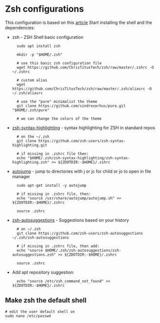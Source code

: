 # Zsh configurations
This configuration is based on this [article](https://www.christitus.com/zsh/)
Start installing the shell and the dependencies:

- zsh - ZSH Shell basic configuration

        sudo apt install zsh

        mkdir -p "$HOME/.zsh"

        # use this basic zsh configuration file
        wget https://github.com/ChrisTitusTech/zsh/raw/master/.zshrc -O ~/.zshrc

        # custom alias
        wget https://github.com/ChrisTitusTech/zsh/raw/master/.zsh/aliasrc -O ~/.zsh/aliasrc

        # use the "pure" minimalist the theme
        git clone https://github.com/sindresorhus/pure.git "$HOME/.zsh/pure"

        # we can change the colors of the theme


- [zsh-syntax-highlighting](https://github.com/zsh-users/zsh-syntax-highlighting) - syntax highlighting for ZSH in standard repos

        # on the ~/.zsh
        git clone https://github.com/zsh-users/zsh-syntax-highlighting.git

        # if missing in .zshrc file then:        
        echo "$HOME/.zsh/zsh-syntax-highlighting/zsh-syntax-highlighting.zsh" >> ${ZDOTDIR:-$HOME}/.zshrc


- [autojump](https://github.com/wting/autojump) - jump to directories with j or jc for child or jo to open in file manager

        sudo apt-get install -y autojump

        # if missing in .zshrc file, then:
        echo "source /usr/share/autojump/autojump.sh" >> ${ZDOTDIR:-$HOME}/.zshrc

        source .zshrc

- [zsh-autosuggestions](https://github.com/zsh-users/zsh-autosuggestions/blob/master/INSTALL.md) - Suggestions based on your history

        # on ~/.zsh
        git clone https://github.com/zsh-users/zsh-autosuggestions ~/.zsh/zsh-autosuggestions

        # if missing in .zshrc file, then add:
        echo "source $HOME/.zsh/zsh-autosuggestions/zsh-autosuggestions.zsh" >> ${ZDOTDIR:-$HOME}/.zshrc

        source .zshrc


- Add apt repository suggestion:

        echo "source /etc/zsh_command_not_found" >> ${ZDOTDIR:-$HOME}/.zshrc

## Make zsh the default shell

    # edit the user default shell on
    sudo nano /etc/passwd
